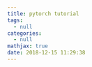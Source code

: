 ```yaml
---
title: pytorch tutorial
tags:
  - null
categories:
  - null
mathjax: true
date: 2018-12-15 11:29:38
---
```



<!--more-->